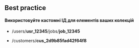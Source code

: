 ## Best practice

#### Використовуйте кастомні ІД для елементів ваших колекцій

- /users/**usr_12345**/jobs/**job_12345**

- /customers/**cus_2d9b85fad42f64f8**

